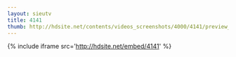 ```yaml
---
layout: sieutv
title: 4141
thumb: http://hdsite.net/contents/videos_screenshots/4000/4141/preview_360p.mp4.jpg
---
```

{% include iframe src='http://hdsite.net/embed/4141' %}
 
